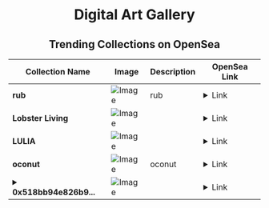 <div align="center">

# Digital Art Gallery

## Trending Collections on OpenSea

| Collection Name                       | Image                                                                                     | Description                       | OpenSea Link                                                                                          |
|---------------------------------------|-------------------------------------------------------------------------------------------|-----------------------------------|--------------------------------------------------------------------------------------------------------|
| **rub** | ![Image](https://i.seadn.io/s/raw/files/0df46eeba89d435ea18f1b729eb8fe53.jpg?w=500&auto=format?w=200&auto=format) | rub | <details><summary>Link</summary>[rub](https://opensea.io/collection/rub-7)</details> |
| **Lobster Living** | ![Image](https://i.seadn.io/s/raw/files/b4ae146444fe662fe8c774d4fe352273.jpg?w=500&auto=format?w=200&auto=format) |  | <details><summary>Link</summary>[Lobster Living](https://opensea.io/collection/lobster-living)</details> |
| **LULIA** | ![Image](https://i.seadn.io/s/raw/files/43bea47ed7818c61d2bb6b1b7e62e82c.png?w=500&auto=format?w=200&auto=format) |  | <details><summary>Link</summary>[LULIA](https://opensea.io/collection/lulia)</details> |
| **oconut** | ![Image](https://i.seadn.io/s/raw/files/ea9b4fe1ee9c4e8f34afaa9f304ccd18.jpg?w=500&auto=format?w=200&auto=format) | oconut | <details><summary>Link</summary>[oconut](https://opensea.io/collection/oconut-2)</details> |
| **<details><summary>0x518bb94e826b9...</summary>0x518bb94e826b9aca046f87509ea8ccbea0e63523</details>** | ![Image](https://i.seadn.io/s/raw/files/8540fb39503dd9632790746938ed4196.jpg?w=500&auto=format?w=200&auto=format) |  | <details><summary>Link</summary>[0x518bb94e826b9aca046f87509ea8ccbea0e63523](https://opensea.io/collection/0x518bb94e826b9aca046f87509ea8ccbea0e63523)</details> |

</div>